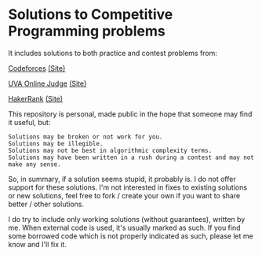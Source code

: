 # Solutions to Competitive Programming problems
It includes solutions to both practice and contest problems from:

[Codeforces](https://github.com/ziad-awad/competitive-programming/blob/main/codeforces/README.md)  [(Site)](https://codeforces.com/)

[UVA Online Judge](https://github.com/ziad-awad/competitive-programming/blob/main/uva/README.md)  [(Site)](https://onlinejudge.org/)

[HakerRank](https://github.com/ziad-awad/competitive-programming/blob/main/uva/README.md)  [(Site)](https://www.hackerrank.com/)





This repository is personal, made public in the hope that someone may find it useful, but:

    Solutions may be broken or not work for you.
    Solutions may be illegible.
    Solutions may not be best in algorithmic complexity terms.
    Solutions may have been written in a rush during a contest and may not make any sense.

So, in summary, if a solution seems stupid, it probably is. I do not offer support for these solutions. I'm not interested in fixes to existing solutions or new solutions, feel free to fork / create your own if you want to share better / other solutions.

I do try to include only working solutions (without guarantees), written by me. When external code is used, it's usually marked as such. If you find some borrowed code which is not properly indicated as such, please let me know and I'll fix it.
